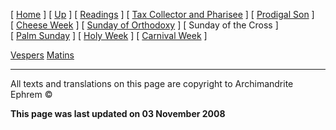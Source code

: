 \[ [Home](index.md) \] \[ [Up](triodion.md) \] \[ [Readings](readLent.md) \] \[ [Tax Collector and Pharisee](PubPharE.md) \] \[ [Prodigal Son](ProdigalE.md) \] \[ [Cheese Week](cheese_week.md) \] \[ [Sunday of Orthodoxy](sunday_of_orthodoxy.md) \] \[ Sunday of the Cross \] \[ [Palm Sunday](palm.md) \] \[ [Holy Week](holyweek.md) \] \[ [Carnival Week](carnival_week.md) \]

[Vespers](cross_vespers.md)
[Matins](matins.md)

------------------------------------------------------------------------

All texts and translations on this page are copyright to
Archimandrite Ephrem ©

**This page was last updated on 03 November 2008**
